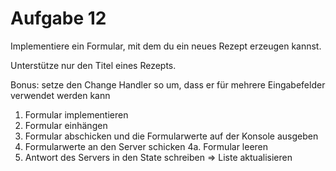 # Aufgabe 12

Implementiere ein Formular, mit dem du ein neues Rezept erzeugen kannst.

Unterstütze nur den Titel eines Rezepts.

Bonus: setze den Change Handler so um, dass er für mehrere Eingabefelder verwendet werden kann

1. Formular implementieren
2. Formular einhängen
3. Formular abschicken und die Formularwerte auf der Konsole ausgeben
4. Formularwerte an den Server schicken
   4a. Formular leeren
5. Antwort des Servers in den State schreiben => Liste aktualisieren
